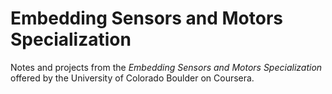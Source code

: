 # Embedding Sensors and Motors Specialization

Notes and projects from the *Embedding Sensors and Motors Specialization* offered by the University of Colorado Boulder on Coursera.
